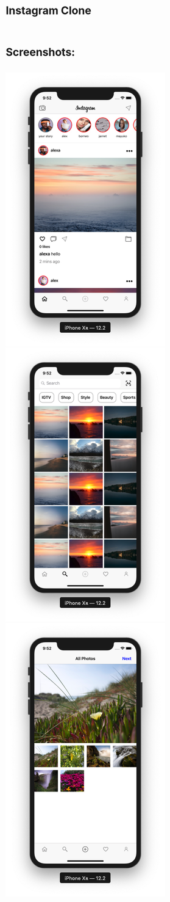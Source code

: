 # Instagram Clone
<br>
<h1>Screenshots:</h1>
<br>
<img src="https://raw.githubusercontent.com/erthru/Instagram-Clone/master/ss1.png" width="418px" height="718px" >
<br>
<img src="https://raw.githubusercontent.com/erthru/Instagram-Clone/master/ss2.png" width="418px" height="718px" >
<br>
<img src="https://raw.githubusercontent.com/erthru/Instagram-Clone/master/ss3.png" width="418px" height="718px" > 
<br>
